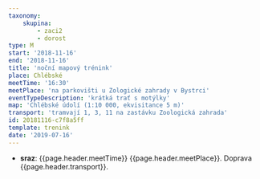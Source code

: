 ```yaml
---
taxonomy:
    skupina:
        - zaci2
        - dorost
type: M
start: '2018-11-16'
end: '2018-11-16'
title: 'noční mapový trénink'
place: Chlébské
meetTime: '16:30'
meetPlace: 'na parkovišti u Zologické zahrady v Bystrci'
eventTypeDescription: 'krátká trať s motýlky'
map: 'Chlébské údolí (1:10 000, ekvisitance 5 m)'
transport: 'tramvají 1, 3, 11 na zastávku Zoologická zahrada'
id: 20181116-c7f8a5ff
template: trenink
date: '2019-07-16'
---
```

* **sraz**: {{page.header.meetTime}} {{page.header.meetPlace}}. Doprava {{page.header.transport}}.
